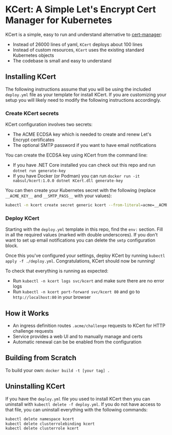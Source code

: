 # KCert: A Simple Let's Encrypt Cert Manager for Kubernetes

KCert is a simple, easy to run and understand alternative to [cert-manager](https://github.com/jetstack/cert-manager):

- Instead of 26000 lines of yaml, `KCert` deploys about 100 lines
- Instead of custom resources, `KCert` uses the existing standard Kubernetes objects
- The codebase is small and easy to understand

## Installing KCert

The following instructions assume that you will be using the included `deploy.yml` file as your template for install KCert.
If you are customizing your setup you will likely need to modify the following instructions accordingly.

### Create KCert secrets

KCert configuration involves two secrets:

- The ACME ECDSA key which is needed to create and renew Let's Encrypt certificates
- The optional SMTP password if you want to have email notifications

You can create the ECDSA key using KCert from the command line:

- If you have .NET Core installed you can check out this repo and run `dotnet run generate-key`
- If you have Docker (or Podman) you can run `docker run -it nabsul/kcert:1.0.0 dotnet KCert.dll generate-key`

You can then create your Kubernetes secret with the following (replace `__ACME_KEY__` and `__SMTP_PASS__` with your values):

```sh
kubectl -n kcert create secret generic kcert --from-literal=acme=__ACME_KEY__ --from-literal=smtp=__SMTP_PASS__
```

### Deploy KCert

Starting with the `deploy.yml` template in this repo, find the `env:` section.
Fill in all the required values (marked with double underscores).
If you don't want to set up email notifications you can delete the `smtp` configuration block.

Once this you've configured your settings, deploy KCert by running `kubectl apply -f ./deploy.yml`.
Congratulations, KCert should now be running!

To check that everything is running as expected:

- Run `kubectl -n kcert logs svc/kcert` and make sure there are no error logs
- Run `kubectl -n kcert port-forward svc/kcert 80` and go to `http://localhost:80` in your browser

## How it Works

- An ingress definition routes `.acme/challenge` requests to KCert for HTTP challenge requests
- Service provides a web UI and to manually manage and certs
- Automatic renewal can be be enabled from the configuration

## Building from Scratch

To build your own: `docker build -t [your tag] .`

## Uninstalling KCert

If you have the `deploy.yml` file you used to install KCert then you can uninstall with `kubectl delete -f deploy.yml`.
If you do not have access to that file, you can uninstall everything with the following commands:

```sh
kubectl delete namespace kcert
kubectl delete clusterrolebinding kcert
kubectl delete clusterrole kcert
```
